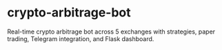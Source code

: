 # crypto-arbitrage-bot
Real-time crypto arbitrage bot across 5 exchanges with strategies, paper trading, Telegram integration, and Flask dashboard.
